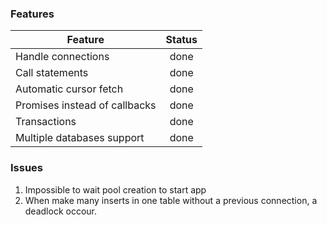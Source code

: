 ### Features

| Feature | Status |
|---|:---:|
| Handle connections | done |
| Call statements | done |
| Automatic cursor fetch | done |
| Promises instead of callbacks | done |
| Transactions | done |
| Multiple databases support | done |

### Issues

1. Impossible to wait pool creation to start app
2. When make many inserts in one table without a previous connection, a deadlock occour.
